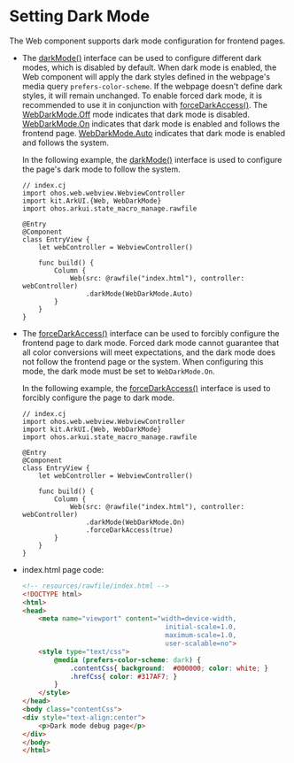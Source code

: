 # Setting Dark Mode

The Web component supports dark mode configuration for frontend pages.

- The [darkMode()](../../../reference/source_en/arkui-cj/cj-web-web.md#func-darkmodewebdarkmode) interface can be used to configure different dark modes, which is disabled by default. When dark mode is enabled, the Web component will apply the dark styles defined in the webpage's media query `prefers-color-scheme`. If the webpage doesn't define dark styles, it will remain unchanged. To enable forced dark mode, it is recommended to use it in conjunction with [forceDarkAccess()](../../../reference/source_en/arkui-cj/cj-web-web.md#func-forcedarkaccessbool). The [WebDarkMode.Off](../../../reference/source_en/arkui-cj/cj-common-types.md#enum-webdarkmode) mode indicates that dark mode is disabled. [WebDarkMode.On](../../../reference/source_en/arkui-cj/cj-common-types.md#enum-webdarkmode) indicates that dark mode is enabled and follows the frontend page. [WebDarkMode.Auto](../../../reference/source_en/arkui-cj/cj-common-types.md#enum-webdarkmode) indicates that dark mode is enabled and follows the system.

    In the following example, the [darkMode()](../../../reference/source_en/arkui-cj/cj-web-web.md#func-darkmodewebdarkmode) interface is used to configure the page's dark mode to follow the system.

    <!-- compile -->

    ```cangjie
    // index.cj
    import ohos.web.webview.WebviewController
    import kit.ArkUI.{Web, WebDarkMode}
    import ohos.arkui.state_macro_manage.rawfile

    @Entry
    @Component
    class EntryView {
        let webController = WebviewController()

        func build() {
            Column {
                Web(src: @rawfile("index.html"), controller: webController)
                    .darkMode(WebDarkMode.Auto)
            }
        }
    }
    ```

- The [forceDarkAccess()](../../../reference/source_en/arkui-cj/cj-web-web.md#func-forcedarkaccessbool) interface can be used to forcibly configure the frontend page to dark mode. Forced dark mode cannot guarantee that all color conversions will meet expectations, and the dark mode does not follow the frontend page or the system. When configuring this mode, the dark mode must be set to `WebDarkMode.On`.

    In the following example, the [forceDarkAccess()](../../../reference/source_en/arkui-cj/cj-web-web.md#func-forcedarkaccessbool) interface is used to forcibly configure the page to dark mode.

    <!-- compile -->

    ```cangjie
    // index.cj
    import ohos.web.webview.WebviewController
    import kit.ArkUI.{Web, WebDarkMode}
    import ohos.arkui.state_macro_manage.rawfile

    @Entry
    @Component
    class EntryView {
        let webController = WebviewController()

        func build() {
            Column {
                Web(src: @rawfile("index.html"), controller: webController)
                    .darkMode(WebDarkMode.On)
                    .forceDarkAccess(true)
            }
        }
    }
    ```

- index.html page code:

    ```html
    <!-- resources/rawfile/index.html -->
    <!DOCTYPE html>
    <html>
    <head>
        <meta name="viewport" content="width=device-width,
                                        initial-scale=1.0,
                                        maximum-scale=1.0,
                                        user-scalable=no">
        <style type="text/css">
            @media (prefers-color-scheme: dark) {
                .contentCss{ background:  #000000; color: white; }
                .hrefCss{ color: #317AF7; }
            }
        </style>
    </head>
    <body class="contentCss">
    <div style="text-align:center">
        <p>Dark mode debug page</p>
    </div>
    </body>
    </html>
    ```